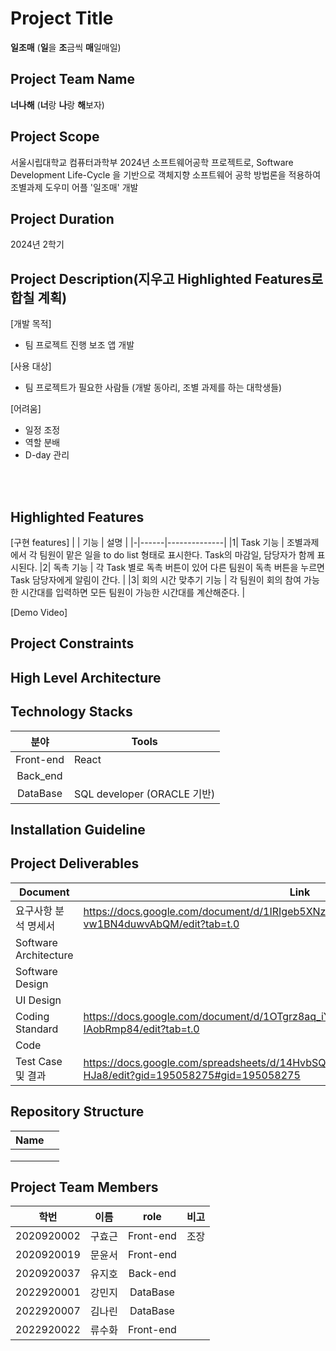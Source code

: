 # Project Title
<b>일조매</b> (<b>일</b>을 <b>조</b>금씩 <b>매</b>일매일)
<br>

## Project Team Name
<b>너나해</b> (<b>너</b>랑 <b>나</b>랑 <b>해</b>보자)
<br>

## Project Scope
서울시립대학교 컴퓨터과학부 2024년 소프트웨어공학 프로젝트로, Software Development Life-Cycle 을 기반으로 객체지향 소프트웨어 공학 방법론을 적용하여 조별과제 도우미 어플 '일조매' 개발

## Project Duration
2024년 2학기

## Project Description(지우고 Highlighted Features로 합칠 계획)
[개발 목적]
- 팀 프로젝트 진행 보조 앱 개발

[사용 대상]
- 팀 프로젝트가 필요한 사람들 (개발 동아리, 조별 과제를 하는 대학생들)

[어려움]
- 일정 조정
- 역할 분배
- D-day 관리
<br>
<br>

## Highlighted Features
[구현 features]
|  | 기능 | 설명 | 
|-|------|--------------|
|1| Task 기능 | 조별과제에서 각 팀원이 맡은 일을 to do list 형태로 표시한다. Task의 마감일, 담당자가 함께 표시된다.
|2| 독촉 기능 | 각 Task 별로 독촉 버튼이 있어 다른 팀원이 독촉 버튼을 누르면 Task 담당자에게 알림이 간다. |
|3| 회의 시간 맞추기 기능 | 각 팀원이 회의 참여 가능한 시간대를 입력하면 모든 팀원이 가능한 시간대를 계산해준다. |

[Demo Video]

## Project Constraints

## High Level Architecture

## Technology Stacks
| 분야 | Tools |
|:------:|------|
| Front-end | React |
| Back_end | |
| DataBase | SQL developer (ORACLE 기반) |

## Installation Guideline

## Project Deliverables
| Document | Link |
|----------|--------------------------------------|
| 요구사항 분석 명세서 | https://docs.google.com/document/d/1IRIgeb5XNz910ra9g0WLj9rM0TVX-vw1BN4duwvAbQM/edit?tab=t.0 |
| Software Architecture ||
| Software Design ||
| UI Design ||
| Coding Standard | https://docs.google.com/document/d/1OTgrz8aq_iY2XzI8aQ46IBM2eJAir6mhs-IAobRmp84/edit?tab=t.0 |
| Code ||
| Test Case 및 결과 | https://docs.google.com/spreadsheets/d/14HvbSQ5o91nSV6EQRpNxrsIJCwlyRqYBrqiI5K-HJa8/edit?gid=195058275#gid=195058275 |

## Repository Structure
| Name | |
|------|------|
| | |
||||
|||

## Project Team Members
|  학번  | 이름 | role | 비고 |
|-----------|-------|:--------:|----|
|2020920002 | 구효근 | Front-end | 조장 |
|2020920019 | 문윤서 | Front-end | |
|2020920037 | 유지호 | Back-end | |
|2022920001 | 강민지 | DataBase | |
|2022920007 | 김나린 | DataBase | |
|2022920022 | 류수화 | Front-end | |
